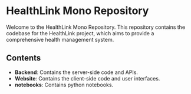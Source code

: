 # HealthLink Mono Repository

Welcome to the HealthLink Mono Repository. This repository contains the codebase for the HealthLink project, which aims to provide a comprehensive health management system.

## Contents

- **Backend**: Contains the server-side code and APIs.
- **Website**: Contains the client-side code and user interfaces.
- **notebooks**: Contains python notebooks.
